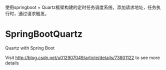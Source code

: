 使用springboot + Quartz框架构建的定时任务调度系统，添加请求地址，任务执行时，通过请求触发。


# SpringBootQuartz
Quartz with Spring Boot

Visit <http://blog.csdn.net/u012907049/article/details/73801122> to see more details
